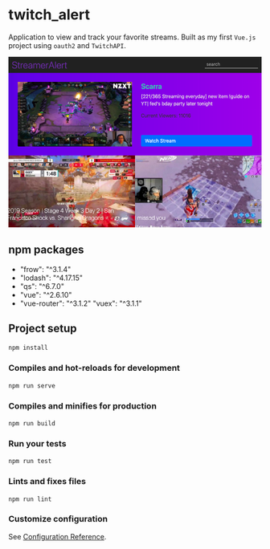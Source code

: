 # twitch_alert

Application to view and track your favorite streams. Built as my first `Vue.js` project using `oauth2` and `TwitchAPI`.

![Twitch Alert](./screenshots/alpha-build-twitch-alert2.png "Twitch Alert Vue.js")

## npm packages
- "frow": "^3.1.4"
- "lodash": "^4.17.15"
- "qs": "^6.7.0"
- "vue": "^2.6.10"
- "vue-router": "^3.1.2"
"vuex": "^3.1.1"

## Project setup
```
npm install
```

### Compiles and hot-reloads for development
```
npm run serve
```

### Compiles and minifies for production
```
npm run build
```

### Run your tests
```
npm run test
```

### Lints and fixes files
```
npm run lint
```

### Customize configuration
See [Configuration Reference](https://cli.vuejs.org/config/).
